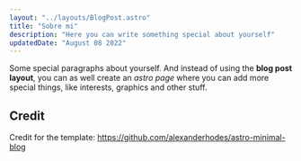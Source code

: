 ```yaml
---
layout: "../layouts/BlogPost.astro"
title: "Sobre mi"
description: "Here you can write something special about yourself"
updatedDate: "August 08 2022"
---
```


Some special paragraphs about yourself. And instead of using the **blog post layout**, you can as well create an _astro page_ where you can add more special things, like interests, graphics and other stuff.

## Credit

Credit for the template: https://github.com/alexanderhodes/astro-minimal-blog